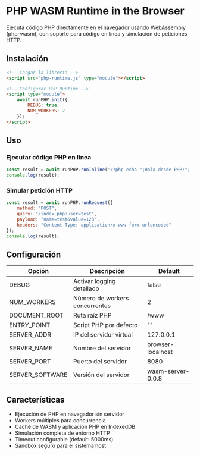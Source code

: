 # PHP WASM Runtime in the Browser

Ejecuta código PHP directamente en el navegador usando WebAssembly (php-wasm), con soporte para código en línea y simulación de peticiones HTTP.

## Instalación

```html
<!-- Cargar la librería -->
<script src="php-runtime.js" type="module"></script>

<!-- Configurar PHP Runtime -->
<script type="module">
    await runPHP.init({
        DEBUG: true,
        NUM_WORKERS: 2
    });
</script>
```

## Uso

### Ejecutar código PHP en línea
```javascript
const result = await runPHP.runInline('<?php echo "¡Hola desde PHP!"; ?>');
console.log(result);
```

### Simular petición HTTP
```javascript
const result = await runPHP.runRequest({
    method: "POST",
    query: "/index.php?user=test",
    payload: "name=test&value=123",
    headers: "Content-Type: application/x-www-form-urlencoded"
});
console.log(result);
```

## Configuración

Opción          | Descripción                    | Default
----------------|--------------------------------|------------------
DEBUG           | Activar logging detallado      | false
NUM_WORKERS     | Número de workers concurrentes | 2
DOCUMENT_ROOT   | Ruta raíz PHP                  | /www
ENTRY_POINT     | Script PHP por defecto         | ""
SERVER_ADDR     | IP del servidor virtual        | 127.0.0.1
SERVER_NAME     | Nombre del servidor            | browser-localhost
SERVER_PORT     | Puerto del servidor            | 8080
SERVER_SOFTWARE | Versión del servidor           | wasm-server-0.0.8

## Características

- Ejecución de PHP en navegador sin servidor
- Workers múltiples para concurrencia
- Caché de WASM y aplicación PHP en IndexedDB
- Simulación completa de entorno HTTP
- Timeout configurable (default: 5000ms)
- Sandbox seguro para el sistema host
